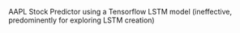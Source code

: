AAPL Stock Predictor using a Tensorflow LSTM model (ineffective, predominently for exploring LSTM creation)
